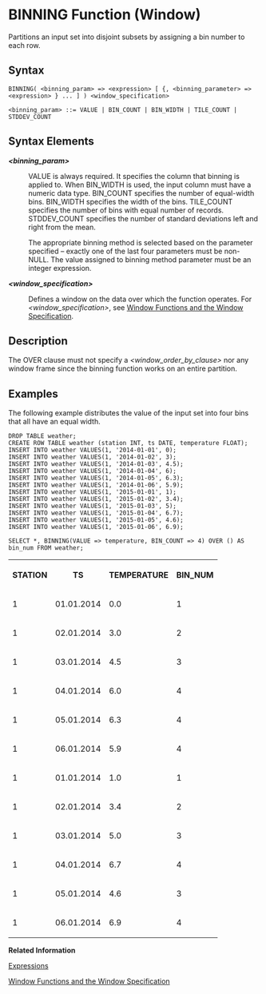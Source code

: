 <!-- loio9a78dfb3cd8240f4be22495a098e65ea -->

# BINNING Function \(Window\)

Partitions an input set into disjoint subsets by assigning a bin number to each row.



<a name="loio9a78dfb3cd8240f4be22495a098e65ea__sql_function_abs_1sql_function_abs_syntax"/>

## Syntax

```
BINNING( <binning_param> => <expression> [ {, <binning_parameter> => <expression> } ... ] ) <window_specification>

<binning_param> ::= VALUE | BIN_COUNT | BIN_WIDTH | TILE_COUNT | STDDEV_COUNT
```



<a name="loio9a78dfb3cd8240f4be22495a098e65ea__section_uqj_trk_d1b"/>

## Syntax Elements


<dl>
<dt><b>

*<binning\_param\>*

</b></dt>
<dd>

VALUE is always required. It specifies the column that binning is applied to. When BIN\_WIDTH is used, the input column must have a numeric data type. BIN\_COUNT specifies the number of equal-width bins. BIN\_WIDTH specifies the width of the bins. TILE\_COUNT specifies the number of bins with equal number of records. STDDEV\_COUNT specifies the number of standard deviations left and right from the mean.

The appropriate binning method is selected based on the parameter specified – exactly one of the last four parameters must be non-NULL. The value assigned to binning method parameter must be an integer expression.



</dd><dt><b>

*<window\_specification\>*

</b></dt>
<dd>

Defines a window on the data over which the function operates. For *<window\_specification\>*, see [Window Functions and the Window Specification](window-functions-and-the-window-specification-20a3533.md).



</dd>
</dl>



<a name="loio9a78dfb3cd8240f4be22495a098e65ea__sql_function_abs_1sql_function_abs_description"/>

## Description

The OVER clause must not specify a *<window\_order\_by\_clause\>* nor any window frame since the binning function works on an entire partition.



<a name="loio9a78dfb3cd8240f4be22495a098e65ea__sql_function_abs_1sql_function_abs_examples"/>

## Examples

The following example distributes the value of the input set into four bins that all have an equal width.

```
DROP TABLE weather;
CREATE ROW TABLE weather (station INT, ts DATE, temperature FLOAT);
INSERT INTO weather VALUES(1, '2014-01-01', 0);
INSERT INTO weather VALUES(1, '2014-01-02', 3);
INSERT INTO weather VALUES(1, '2014-01-03', 4.5);
INSERT INTO weather VALUES(1, '2014-01-04', 6);
INSERT INTO weather VALUES(1, '2014-01-05', 6.3);
INSERT INTO weather VALUES(1, '2014-01-06', 5.9);
INSERT INTO weather VALUES(1, '2015-01-01', 1);
INSERT INTO weather VALUES(1, '2015-01-02', 3.4);
INSERT INTO weather VALUES(1, '2015-01-03', 5);
INSERT INTO weather VALUES(1, '2015-01-04', 6.7);
INSERT INTO weather VALUES(1, '2015-01-05', 4.6);
INSERT INTO weather VALUES(1, '2015-01-06', 6.9);

SELECT *, BINNING(VALUE => temperature, BIN_COUNT => 4) OVER () AS bin_num FROM weather;
```


<table>
<tr>
<th valign="top">

STATION

</th>
<th valign="top">

TS

</th>
<th valign="top">

TEMPERATURE

</th>
<th valign="top">

BIN\_NUM

</th>
</tr>
<tr>
<td valign="top">

1

</td>
<td valign="top">

01.01.2014

</td>
<td valign="top">

0.0

</td>
<td valign="top">

1

</td>
</tr>
<tr>
<td valign="top">

1

</td>
<td valign="top">

02.01.2014

</td>
<td valign="top">

3.0

</td>
<td valign="top">

2

</td>
</tr>
<tr>
<td valign="top">

1

</td>
<td valign="top">

03.01.2014

</td>
<td valign="top">

4.5

</td>
<td valign="top">

3

</td>
</tr>
<tr>
<td valign="top">

1

</td>
<td valign="top">

04.01.2014

</td>
<td valign="top">

6.0

</td>
<td valign="top">

4

</td>
</tr>
<tr>
<td valign="top">

1

</td>
<td valign="top">

05.01.2014

</td>
<td valign="top">

6.3

</td>
<td valign="top">

4

</td>
</tr>
<tr>
<td valign="top">

1

</td>
<td valign="top">

06.01.2014

</td>
<td valign="top">

5.9

</td>
<td valign="top">

4

</td>
</tr>
<tr>
<td valign="top">

1

</td>
<td valign="top">

01.01.2014

</td>
<td valign="top">

1.0

</td>
<td valign="top">

1

</td>
</tr>
<tr>
<td valign="top">

1

</td>
<td valign="top">

02.01.2014

</td>
<td valign="top">

3.4

</td>
<td valign="top">

2

</td>
</tr>
<tr>
<td valign="top">

1

</td>
<td valign="top">

03.01.2014

</td>
<td valign="top">

5.0

</td>
<td valign="top">

3

</td>
</tr>
<tr>
<td valign="top">

1

</td>
<td valign="top">

04.01.2014

</td>
<td valign="top">

6.7

</td>
<td valign="top">

4

</td>
</tr>
<tr>
<td valign="top">

1

</td>
<td valign="top">

05.01.2014

</td>
<td valign="top">

4.6

</td>
<td valign="top">

3

</td>
</tr>
<tr>
<td valign="top">

1

</td>
<td valign="top">

06.01.2014

</td>
<td valign="top">

6.9

</td>
<td valign="top">

4

</td>
</tr>
</table>

**Related Information**  


[Expressions](../expressions-20a4389.md "An expression is a clause that can be evaluated to return values.")

[Window Functions and the Window Specification](window-functions-and-the-window-specification-20a3533.md "Window functions allow you to perform analytic operations over a set of input rows.")


